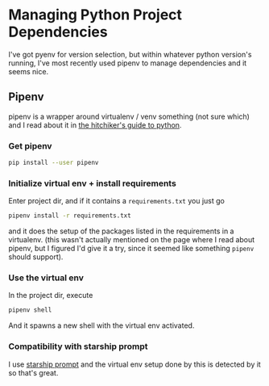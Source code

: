 # Managing Python Project Dependencies

I've got pyenv for version selection, but within whatever python version's running, I've most recently used pipenv to manage dependencies and it seems nice.

## Pipenv
pipenv is a wrapper around virtualenv / venv something (not sure which) and I read about it in [the hitchiker's guide to python](https://docs.python-guide.org/dev/virtualenvs/).


### Get pipenv

```bash
pip install --user pipenv
```
### Initialize virtual env + install requirements
Enter project dir, and if it contains a `requirements.txt` you just go

```bash
pipenv install -r requirements.txt
```
and it does the setup of the packages listed in the requirements in a virtualenv.
(this wasn't actually mentioned on the page where I read about pipenv, but I figured I'd give it a try, since it seemed like something `pipenv` should support).

### Use the virtual env
In the project dir, execute

```bash
pipenv shell
```
And it spawns a new shell with the virtual env activated.

### Compatibility with starship prompt

I use [starship prompt](https://starship.rs) and the virtual env setup done by this is detected by it so that's great.

